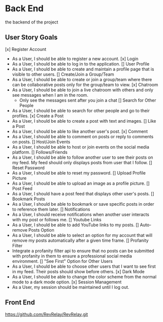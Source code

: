 # Back End
the backend of the project

## User Story Goals
[x] Register Account
  - As a User, I should be able to register a new account.
[x] Login
  - As a User, I should be able to log in to the application.
[] User Profile
  - As a User, I should be able to create and maintain a profile page that is visible to other users.
[] Create/Join a Group/Team
  - As a User, I should be able to create or join a group/team where there can be collaborative posts only for the group/team to view.
[x] Chatroom
  - As a User, I should be able to join a live chatroom with others and only see messages when I am in the room.
    - Only see the messages sent after you join a chat
[] Search for Other People
  - As a User, I should be able to search for other people and go to their profiles.
[x] Create a Post
  - As a User, I should be able to create a post with text and images.
[] Like a Post
  - As a User, I should be able to like another user's post.
[x] Comment
  - As a User, I should be able to comment on posts or reply to comments on posts.
[] Host/Join Events
  - As a User, I should be able to host or join events on the social media platform. 
[] Follows/Friends
  - As a User, I should be able to follow another user to see their posts on my feed. My feed should only displays posts from user that I follow.
[] Reset Password
  - As a User, I should be able to reset my password.
[] Upload Profile Picture
  - As a User, I should be able to upload an image as a profile picture.
[] Post Feed
  - As a User, I should have a post feed that displays other user's posts.
[] Bookmark Posts
  - As a User, I should be able to bookmark or save specific posts in order to reference them later.
[] Notifications
  - As a User, I should receive notifications when another user interacts with my post or follows me.
[] Youtube Links
  - As a User, I should be able to add YouTube links to my posts.
[] Auto-remove Posts Option
  - As a User, I should be able to select an option for my account that will remove my posts automatically after a given time frame.
[] Profanity Filter
  - Integrate a profanity filter api to ensure that no posts can be submitted with profanity in them to ensure a professional social media environment.
[] "See First" Option for Other Users
  - As a User, I should be able to choose other users that I want to see first in my feed. Their posts should show before others.
[x] Dark Mode
  - As a User, I should be able to change the color scheme from the normal mode to a dark mode option.
[x] Session Management
  - As a User, my session should be maintained until I log out.

## Front End
https://github.com/RevRelay/RevRelay.git
